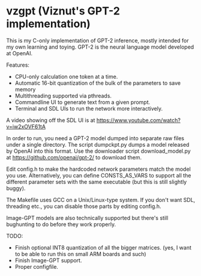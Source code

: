 # vzgpt (Viznut's GPT-2 implementation)

This is my C-only implementation of GPT-2 inference, mostly intended for my
own learning and toying. GPT-2 is the neural language model developed at
OpenAI.

Features:
- CPU-only calculation one token at a time.
- Automatic 16-bit quantization of the bulk of the parameters to save memory
- Multithreading supported via pthreads.
- Commandline UI to generate text from a given prompt.
- Terminal and SDL UIs to run the network more interactively.

A video showing off the SDL UI is at
https://www.youtube.com/watch?v=iw2xOVF61tA

In order to run, you need a GPT-2 model dumped into separate raw files under
a single directory. The script dumpckpt.py dumps a model released by OpenAI
into this format. Use the downloader script download_model.py at
https://github.com/openai/gpt-2/ to download them.

Edit config.h to make the hardcoded network parameters match the model you
use. Alternatively, you can define CONSTS_AS_VARS to support all the
different parameter sets with the same executable (but this is still
slightly buggy).

The Makefile uses GCC on a Unix/Linux-type system. If you don't want SDL,
threading etc., you can disable those parts by editing config.h.

Image-GPT models are also technically supported but there's still bughunting
to do before they work properly.

TODO:
- Finish optional INT8 quantization of all the bigger matrices. (yes, I want to be able to run this on small ARM boards and such)
- Finish Image-GPT support.
- Proper configfile.
